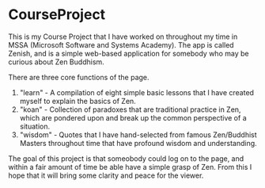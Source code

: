 # CourseProject
This is my Course Project that I have worked on throughout my time in MSSA (Microsoft Software and Systems Academy). The app is called Zenish, and is a simple web-based application for somebody who may be curious about Zen Buddhism.

There are three core functions of the page.
1. "learn" - A compilation of eight simple basic lessons that I have created myself to explain the basics of Zen.
2. "koan" - Collection of paradoxes that are traditional practice in Zen, which are pondered upon and break up the common perspective of a situation.
3. "wisdom" - Quotes that I have hand-selected from famous Zen/Buddhist Masters throughout time that have profound wisdom and understanding.

The goal of this project is that someobody could log on to the page, and within a fair amount of time be able have a simple grasp of Zen. From this I hope that it will bring some clarity and peace for the viewer.
